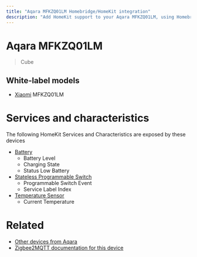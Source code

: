 ```yaml
---
title: "Aqara MFKZQ01LM Homebridge/HomeKit integration"
description: "Add HomeKit support to your Aqara MFKZQ01LM, using Homebridge, Zigbee2MQTT and homebridge-z2m."
---
```

<!---
This file has been GENERATED using src/docgen/docgen.ts
DO NOT EDIT THIS FILE MANUALLY!
-->
# Aqara MFKZQ01LM
> Cube


## White-label models
* [Xiaomi](../index.md#xiaomi) MFKZQ01LM

# Services and characteristics
The following HomeKit Services and Characteristics are exposed by
these devices

* [Battery](../../battery.md)
  * Battery Level
  * Charging State
  * Status Low Battery
* [Stateless Programmable Switch](../../action.md)
  * Programmable Switch Event
  * Service Label Index
* [Temperature Sensor](../../sensors.md)
  * Current Temperature


# Related
* [Other devices from Aqara](../index.md#aqara)
* [Zigbee2MQTT documentation for this device](https://www.zigbee2mqtt.io/devices/MFKZQ01LM.html)